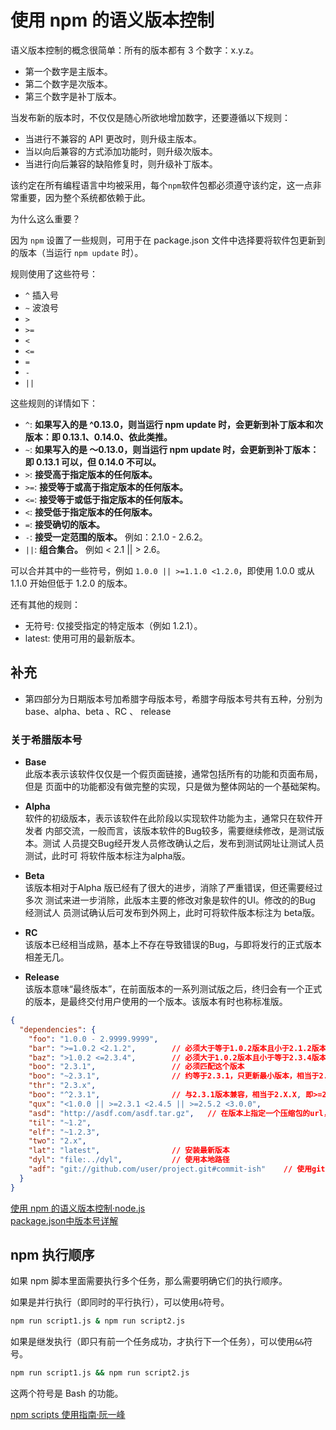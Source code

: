 <!--
 * @Description: npm&yarn文件夹
 * @Author: xiehuaqiang
 * @FilePath: /kaka-blog/src/docs/kaka/npm-yarn/npm语义版本控制.md
 * @Date: 2021-04-07 10:21:27
 * @LastEditTime: 2021-10-25 20:37:28
-->

# 使用 npm 的语义版本控制

语义版本控制的概念很简单：所有的版本都有 3 个数字：x.y.z。

- 第一个数字是主版本。
- 第二个数字是次版本。
- 第三个数字是补丁版本。

当发布新的版本时，不仅仅是随心所欲地增加数字，还要遵循以下规则：

- 当进行不兼容的 API 更改时，则升级主版本。
- 当以向后兼容的方式添加功能时，则升级次版本。
- 当进行向后兼容的缺陷修复时，则升级补丁版本。

该约定在所有编程语言中均被采用，每个`npm`软件包都必须遵守该约定，这一点非常重要，因为整个系统都依赖于此。

为什么这么重要？

因为 `npm` 设置了一些规则，可用于在 package.json 文件中选择要将软件包更新到的版本（当运行 `npm update` 时）。

规则使用了这些符号：

- `^` 插入号
- `~` 波浪号
- `>`
- `>=`
- `<`
- `<=`
- `=`
- `-`
- `||`

这些规则的详情如下：

- `^`: **如果写入的是 ^0.13.0，则当运行 npm update 时，会更新到补丁版本和次版本：即 0.13.1、0.14.0、依此类推。**
- `~`: **如果写入的是 〜0.13.0，则当运行 npm update 时，会更新到补丁版本：即 0.13.1 可以，但 0.14.0 不可以。**
- `>`: **接受高于指定版本的任何版本。**
- `>=`: **接受等于或高于指定版本的任何版本。**
- `<=`: **接受等于或低于指定版本的任何版本。**
- `<`: **接受低于指定版本的任何版本。**
- `=`: **接受确切的版本。**
- `-`: **接受一定范围的版本。** 例如：2.1.0 - 2.6.2。
- `||`: **组合集合。** 例如 < 2.1 || > 2.6。

可以合并其中的一些符号，例如 `1.0.0 || >=1.1.0 <1.2.0`，即使用 1.0.0 或从 1.1.0 开始但低于 1.2.0 的版本。

还有其他的规则：

- 无符号: 仅接受指定的特定版本（例如 1.2.1）。
- latest: 使用可用的最新版本。

## 补充

- 第四部分为日期版本号加希腊字母版本号，希腊字母版本号共有五种，分别为base、alpha、beta 、RC 、 release

### 关于希腊版本号

- **Base**  
此版本表示该软件仅仅是一个假页面链接，通常包括所有的功能和页面布局，但是 页面中的功能都没有做完整的实现，只是做为整体网站的一个基础架构。

- **Alpha**  
软件的初级版本，表示该软件在此阶段以实现软件功能为主，通常只在软件开发者 内部交流，一般而言，该版本软件的Bug较多，需要继续修改，是测试版本。测试 人员提交Bug经开发人员修改确认之后，发布到测试网址让测试人员测试，此时可 将软件版本标注为alpha版。

- **Beta**  
该版本相对于Alpha 版已经有了很大的进步，消除了严重错误，但还需要经过多次 测试来进一步消除，此版本主要的修改对象是软件的UI。修改的的Bug 经测试人 员测试确认后可发布到外网上，此时可将软件版本标注为 beta版。

- **RC**  
该版本已经相当成熟，基本上不存在导致错误的Bug，与即将发行的正式版本相差无几。

- **Release**  
该版本意味“最终版本”，在前面版本的一系列测试版之后，终归会有一个正式的版本，是最终交付用户使用的一个版本。该版本有时也称标准版。

```json
{
  "dependencies": {
    "foo": "1.0.0 - 2.9999.9999",
    "bar": ">=1.0.2 <2.1.2",        // 必须大于等于1.0.2版本且小于2.1.2版本
    "baz": ">1.0.2 <=2.3.4",        // 必须大于1.0.2版本且小于等于2.3.4版本
    "boo": "2.3.1",                 // 必须匹配这个版本
    "boo": "~2.3.1",                // 约等于2.3.1，只更新最小版本，相当于2.3.X，即>=2.3.1 <2.4.0
    "thr": "2.3.x",
    "boo": "^2.3.1",                // 与2.3.1版本兼容，相当于2.X.X, 即>=2.3.1 < 3.0.0,不改变大版本号。
    "qux": "<1.0.0 || >=2.3.1 <2.4.5 || >=2.5.2 <3.0.0",
    "asd": "http://asdf.com/asdf.tar.gz",   // 在版本上指定一个压缩包的url，当执行npm install 时这个压缩包会被下载并安装到本地。
    "til": "~1.2",
    "elf": "~1.2.3",
    "two": "2.x",
    "lat": "latest",                // 安装最新版本
    "dyl": "file:../dyl",           // 使用本地路径
    "adf": "git://github.com/user/project.git#commit-ish"    // 使用git URL加commit-ish
  }
}

```

[使用 npm 的语义版本控制·node.js](http://nodejs.cn/learn/semantic-versioning-using-npm)  
[package.json中版本号详解](https://blog.csdn.net/weixin_40817115/article/details/86611179)

## npm 执行顺序

如果 npm 脚本里面需要执行多个任务，那么需要明确它们的执行顺序。

如果是并行执行（即同时的平行执行），可以使用`&`符号。

```sh
npm run script1.js & npm run script2.js
```

如果是继发执行（即只有前一个任务成功，才执行下一个任务），可以使用`&&`符号。

```sh
npm run script1.js && npm run script2.js
```

这两个符号是 Bash 的功能。

[npm scripts 使用指南·阮一峰](http://www.ruanyifeng.com/blog/2016/10/npm_scripts.html)
